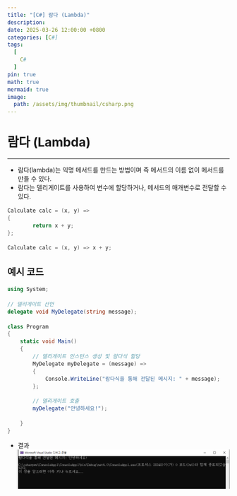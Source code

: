 ```yaml
---
title: "[C#] 람다 (Lambda)"
description: 
date: 2025-03-26 12:00:00 +0800
categories: [C#]
tags:
  [
    C#
  ]
pin: true
math: true
mermaid: true
image:
  path: /assets/img/thumbnail/csharp.png
---
```


# 람다 (Lambda)

--- 

- 람다(lambda)는 익명 메서드를 만드는 방법이며 즉 메서드의 이름 없이 메서드를 만들 수 있다.
- 람다는 델리게이트를 사용하여 변수에 할당하거나, 메서드의 매개변수로 전달할 수 있다.

```c#
Calculate calc = (x, y) => 
{	
		return x + y;
};

Calculate calc = (x, y) => x + y;
```

## 예시 코드

```c#
using System;

// 델리게이트 선언
delegate void MyDelegate(string message);

class Program
{
    static void Main()
    {
        // 델리게이트 인스턴스 생성 및 람다식 할당
        MyDelegate myDelegate = (message) =>
        {
            Console.WriteLine("람다식을 통해 전달된 메시지: " + message);
        };

        // 델리게이트 호출
        myDelegate("안녕하세요!");

    }
}
```

- 결과
![004](/assets/img/C%23/004.png)